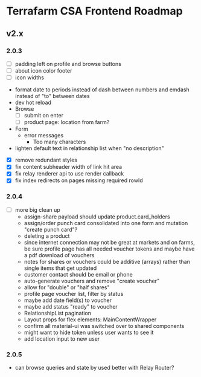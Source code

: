 # Terrafarm CSA Frontend Roadmap

## v2.x

### 2.0.3

- [ ] padding left on profile and browse buttons
- [ ] about icon color footer
- [ ] icon widths

- format date to periods instead of dash between numbers and emdash instead of "to" between dates
- dev hot reload
- Browse
  - [ ] submit on enter
  - [ ] product page: location from farm?

- Form
  - error messages
    - Too many characters
- lighten default text in relationship list when "no description"

- [x] remove redundant styles
- [x] fix content subheader width of link hit area
- [x] fix relay renderer api to use render callback
- [x] fix index redirects on pages missing required rowId

### 2.0.4

- [ ] more big clean up
  - assign-share payload should update product.card_holders
  - assign/order punch card consolidated into one form and mutation "create punch card"?
  - deleting a product
  - since internet connection may not be great at markets and on farms, be sure profile page has all needed voucher tokens and maybe have a pdf download of vouchers
  - notes for shares or vouchers could be additive (arrays) rather than single items that get updated
  - customer contact should be email or phone
  - auto-generate vouchers and remove "create voucher"
  - allow for "double" or "half shares"
  - profile page voucher list, filter by status
  - maybe add date field(s) to voucher
  - maybe add status "ready" to voucher
  - RelationshipList pagination
  - Layout props for flex elements: MainContentWrapper
  - confirm all material-ui was switched over to shared components
  - might want to hide token unless user wants to see it
  - add location input to new user

### 2.0.5

- can browse queries and state by used better with Relay Router?
